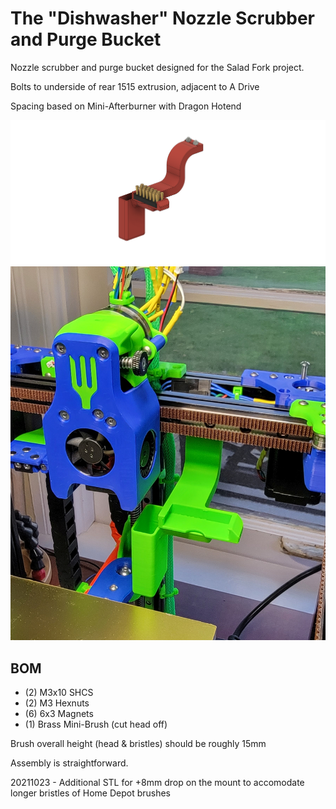 # The "Dishwasher" Nozzle Scrubber and Purge Bucket

Nozzle scrubber and purge bucket designed for the Salad Fork project.

Bolts to underside of rear 1515 extrusion, adjacent to A Drive

Spacing based on Mini-Afterburner with Dragon Hotend

![The Dishwasher](/MODS/Dishwasher/Dishwasher_Model.png)
![Installed](/MODS/Dishwasher/Dishwasher_Installed2.jpg)

## BOM

- (2) M3x10 SHCS
- (2) M3 Hexnuts
- (6) 6x3 Magnets
- (1) Brass Mini-Brush (cut head off)

Brush overall height (head & bristles) should be roughly 15mm

Assembly is straightforward.

20211023 - Additional STL for +8mm drop on the mount to accomodate longer bristles of Home Depot brushes
